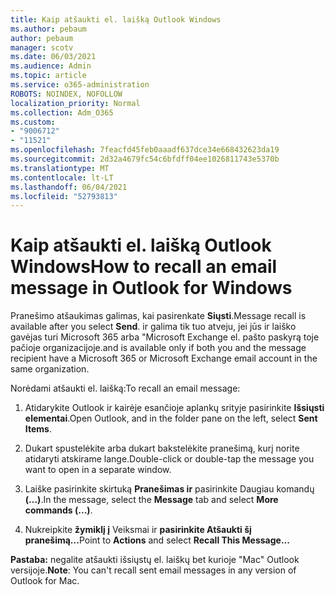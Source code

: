 ```yaml
---
title: Kaip atšaukti el. laišką Outlook Windows
ms.author: pebaum
author: pebaum
manager: scotv
ms.date: 06/03/2021
ms.audience: Admin
ms.topic: article
ms.service: o365-administration
ROBOTS: NOINDEX, NOFOLLOW
localization_priority: Normal
ms.collection: Adm_O365
ms.custom:
- "9006712"
- "11521"
ms.openlocfilehash: 7feacfd45feb0aaadf637dce34e668432623da19
ms.sourcegitcommit: 2d32a4679fc54c6bfdff04ee1026811743e5370b
ms.translationtype: MT
ms.contentlocale: lt-LT
ms.lasthandoff: 06/04/2021
ms.locfileid: "52793813"
---
```

# <a name="how-to-recall-an-email-message-in-outlook-for-windows"></a><span data-ttu-id="8cba4-102">Kaip atšaukti el. laišką Outlook Windows</span><span class="sxs-lookup"><span data-stu-id="8cba4-102">How to recall an email message in Outlook for Windows</span></span>

<span data-ttu-id="8cba4-103">Pranešimo atšaukimas galimas, kai pasirenkate **Siųsti**.</span><span class="sxs-lookup"><span data-stu-id="8cba4-103">Message recall is available after you select **Send**.</span></span> <span data-ttu-id="8cba4-104">ir galima tik tuo atveju, jei jūs ir laiško gavėjas turi Microsoft 365 arba "Microsoft Exchange el. pašto paskyrą toje pačioje organizacijoje.</span><span class="sxs-lookup"><span data-stu-id="8cba4-104">and is available only if both you and the message recipient have a Microsoft 365 or Microsoft Exchange email account in the same organization.</span></span> 

<span data-ttu-id="8cba4-105">Norėdami atšaukti el. laišką:</span><span class="sxs-lookup"><span data-stu-id="8cba4-105">To recall an email message:</span></span>

1. <span data-ttu-id="8cba4-106">Atidarykite Outlook ir kairėje esančioje aplankų srityje pasirinkite **Išsiųsti elementai**.</span><span class="sxs-lookup"><span data-stu-id="8cba4-106">Open Outlook, and in the folder pane on the left, select **Sent Items**.</span></span>

1. <span data-ttu-id="8cba4-107">Dukart spustelėkite arba dukart bakstelėkite pranešimą, kurį norite atidaryti atskirame lange.</span><span class="sxs-lookup"><span data-stu-id="8cba4-107">Double-click or double-tap the message you want to open in a separate window.</span></span>

1. <span data-ttu-id="8cba4-108">Laiške pasirinkite skirtuką **Pranešimas ir** pasirinkite Daugiau komandų **(...)**.</span><span class="sxs-lookup"><span data-stu-id="8cba4-108">In the message, select the **Message** tab and select **More commands (...)**.</span></span>

1. <span data-ttu-id="8cba4-109">Nukreipkite **žymiklį į** Veiksmai ir **pasirinkite Atšaukti šį pranešimą...**</span><span class="sxs-lookup"><span data-stu-id="8cba4-109">Point to **Actions** and select **Recall This Message...**</span></span>

<span data-ttu-id="8cba4-110">**Pastaba:** negalite atšaukti išsiųstų el. laiškų bet kurioje "Mac" Outlook versijoje.</span><span class="sxs-lookup"><span data-stu-id="8cba4-110">**Note**: You can't recall sent email messages in any version of Outlook for Mac.</span></span>